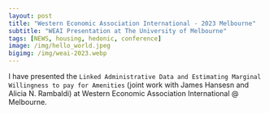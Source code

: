 ```yaml
---
layout: post
title: "Western Economic Association International - 2023 Melbourne"
subtitle: "WEAI Presentation at The University of Melbourne"
tags: [NEWS, housing, hedonic, conference]
image: /img/hello_world.jpeg
bigimg: /img/weai-2023.webp
---
```


I have presented the `Linked Administrative Data and Estimating Marginal Willingness to pay for Amenities` (joint work with James Hansesn and Alicia N. Rambaldi) at Western Economic Association International @ Melbourne. 
